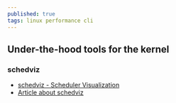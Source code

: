 ```yaml
---
published: true
tags: linux performance cli
---
```

## Under-the-hood tools for the kernel

### schedviz

- [schedviz - Scheduler Visualization](https://github.com/google/schedviz)
- [Article about schedviz](https://opensource.googleblog.com/2019/10/understanding-scheduling-behavior-with.html)